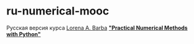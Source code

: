 # ru-numerical-mooc
Русская версия курса [Lorena A. Barba](http://lorenabarba.com) [**"Practical Numerical Methods with
Python"**](http://openedx.seas.gwu.edu/courses/GW/MAE6286/2014_fall/about)
